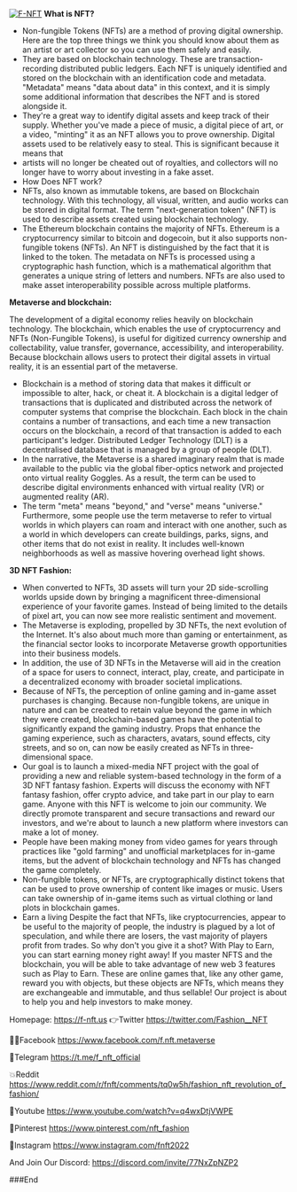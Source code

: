 [![F-NFT](https://user-images.githubusercontent.com/100182093/167264485-8078c87b-7b69-4798-8371-944cdf9620dc.png "F-NFT")](https://f-nft.us "F-NFT")
**What is NFT?**
- Non-fungible Tokens (NFTs) are a method of proving digital ownership. Here are the top three things we think you should know about them as an artist or art collector so you can use them safely and easily.
- They are based on blockchain technology. These are transaction-recording distributed public ledgers. Each NFT is uniquely identified and stored on the blockchain with an identification code and metadata. "Metadata" means "data about data" in this context, and it is simply some additional information that describes the NFT and is stored alongside it.
- They're a great way to identify digital assets and keep track of their supply. Whether you've made a piece of music, a digital piece of art, or a video, "minting" it as an NFT allows you to prove ownership. Digital assets used to be relatively easy to steal. This is significant because it means that 
- artists will no longer be cheated out of royalties, and collectors will no longer have to worry about investing in a fake asset.
- How Does NFT work?
- NFTs, also known as immutable tokens, are based on Blockchain technology. With this technology, all visual, written, and audio works can be stored in digital format. The term "next-generation token" (NFT) is used to describe assets created using blockchain technology.
- The Ethereum blockchain contains the majority of NFTs. Ethereum is a cryptocurrency similar to bitcoin and dogecoin, but it also supports non-fungible tokens (NFTs). An NFT is distinguished by the fact that it is linked to the token. The metadata on NFTs is processed using a cryptographic hash function, which is a mathematical algorithm that generates a unique string of letters and numbers. NFTs are also used to make asset interoperability possible across multiple platforms.

**Metaverse and blockchain:**

The development of a digital economy relies heavily on blockchain technology. The blockchain, which enables the use of cryptocurrency and NFTs (Non-Fungible Tokens), is useful for digitized currency ownership and collectability, value transfer, governance, accessibility, and interoperability. Because blockchain allows users to protect their digital assets in virtual reality, it is an essential part of the metaverse.
- Blockchain is a method of storing data that makes it difficult or impossible to alter, hack, or cheat it. A blockchain is a digital ledger of transactions that is duplicated and distributed across the network of computer systems that comprise the blockchain. Each block in the chain contains a number of transactions, and each time a new transaction occurs on the blockchain, a record of that transaction is added to each participant's ledger. Distributed Ledger Technology (DLT) is a decentralised database that is managed by a group of people (DLT).
- In the narrative, the Metaverse is a shared imaginary realm that is made available to the public via the global fiber-optics network and projected onto virtual reality Goggles. As a result, the term can be used to describe digital environments enhanced with virtual reality (VR) or augmented reality (AR).
- The term "meta" means "beyond," and "verse" means "universe." Furthermore, some people use the term metaverse to refer to virtual worlds in which players can roam and interact with one another, such as a world in which developers can create buildings, parks, signs, and other items that do not exist in reality. It includes well-known neighborhoods as well as massive hovering overhead light shows.

**3D NFT Fashion:**
- When converted to NFTs, 3D assets will turn your 2D side-scrolling worlds upside down by bringing a magnificent three-dimensional experience of your favorite games. Instead of being limited to the details of pixel art, you can now see more realistic sentiment and movement.
- The Metaverse is exploding, propelled by 3D NFTs, the next evolution of the Internet. It's also about much more than gaming or entertainment, as the financial sector looks to incorporate Metaverse growth opportunities into their business models.
- In addition, the use of 3D NFTs in the Metaverse will aid in the creation of a space for users to connect, interact, play, create, and participate in a decentralized economy with broader societal implications.
- Because of NFTs, the perception of online gaming and in-game asset purchases is changing. Because non-fungible tokens, are unique in nature and can be created to retain value beyond the game in which they were created, blockchain-based games have the potential to significantly expand the gaming industry. Props that enhance the gaming experience, such as characters, avatars, sound effects, city streets, and so on, can now be easily created as NFTs in three-dimensional space.
- Our goal is to launch a mixed-media NFT project with the goal of providing a new and reliable system-based technology in the form of a 3D NFT fantasy fashion. Experts will discuss the economy with NFT fantasy fashion, offer crypto advice, and take part in our play to earn game. Anyone with this NFT is welcome to join our community. We directly promote transparent and secure transactions and reward our investors, and we're about to launch a new platform where investors can make a lot of money.
- People have been making money from video games for years through practices like "gold farming" and unofficial marketplaces for in-game items, but the advent of blockchain technology and NFTs has changed the game completely.
- Non-fungible tokens, or NFTs, are cryptographically distinct tokens that can be used to prove ownership of content like images or music. Users can take ownership of in-game items such as virtual clothing or land plots in blockchain games.
- Earn a living Despite the fact that NFTs, like cryptocurrencies, appear to be useful to the majority of people, the industry is plagued by a lot of speculation, and while there are losers, the vast majority of players profit from trades. So why don't you give it a shot? With Play to Earn, you can start earning money right away! If you master NFTS and the blockchain, you will be able to take advantage of new web 3 features such as Play to Earn. These are online games that, like any other game, reward you with objects, but these objects are NFTs, which means they are exchangeable and immutable, and thus sellable! Our project is about to help you and help investors to make money.

Homepage: https://f-nft.us
👉Twitter 
https://twitter.com/Fashion__NFT

💁‍♀️Facebook 
https://www.facebook.com/f.nft.metaverse

🚀Telegram
https://t.me/f_nft_official

💥Reddit
https://www.reddit.com/r/fnft/comments/tq0w5h/fashion_nft_revolution_of_fashion/

💎Youtube 
https://www.youtube.com/watch?v=q4wxDtjVWPE

💯Pinterest
https://www.pinterest.com/nft_fashion

🎁Instagram 
https://www.instagram.com/fnft2022 

And Join Our Discord: https://discord.com/invite/77NxZpNZP2

###End
